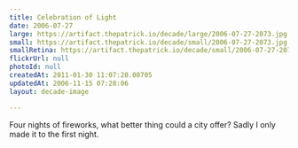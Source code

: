 ```yaml
---
title: Celebration of Light
date: 2006-07-27
large: https://artifact.thepatrick.io/decade/large/2006-07-27-2073.jpg
small: https://artifact.thepatrick.io/decade/small/2006-07-27-2073.jpg
smallRetina: https://artifact.thepatrick.io/decade/small/2006-07-27-2073@2x.jpg
flickrUrl: null
photoId: null
createdAt: 2011-01-30 11:07:20.08705
updatedAt: 2006-11-15 07:28:06
layout: decade-image

---
```

Four nights of fireworks, what better thing could a city offer? Sadly I only made it to the first night.
